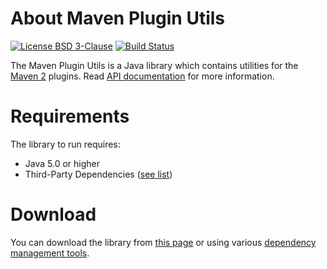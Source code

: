 # About Maven Plugin Utils
[![License BSD 3-Clause](https://img.shields.io/badge/license-BSD%203--Clause-blue.svg)](http://maven-plugin-utils.projects.gabrys.biz/license.txt)
[![Build Status](https://travis-ci.org/gabrysbiz/maven-plugin-utils.svg?branch=develop)](https://travis-ci.org/gabrysbiz/maven-plugin-utils)

The Maven Plugin Utils is a Java library which contains utilities for the [Maven 2](https://maven.apache.org/) plugins.
Read [API documentation](http://maven-plugin-utils.projects.gabrys.biz/LATEST/apidocs/) for more information.

# Requirements
The library to run requires:
* Java 5.0 or higher
* Third-Party Dependencies ([see list](http://maven-plugin-utils.projects.gabrys.biz/LATEST/dependencies.html))

# Download
You can download the library from [this page](http://maven-plugin-utils.projects.gabrys.biz/LATEST/download.html)
or using various [dependency management tools](http://maven-plugin-utils.projects.gabrys.biz/LATEST/dependency-info.html).
